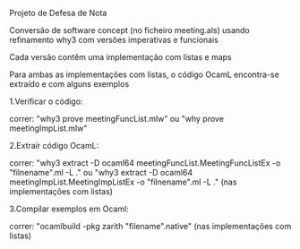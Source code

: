Projeto de Defesa de Nota

Conversão de software concept (no ficheiro meeting.als) usando refinamento why3 com versões imperativas e funcionais

Cada versão contêm uma implementação com listas e maps

Para ambas as implementações com listas, o código OcamL encontra-se extraído e com alguns exemplos 


1.Verificar o código:

  correr: "why3 prove meetingFuncList.mlw" ou "why prove meetingImpList.mlw"


2.Extraír código OcamL:

  correr: "why3 extract -D ocaml64 meetingFuncList.MeetingFuncListEx -o "filnename".ml -L ." ou "why3 extract -D ocaml64 meetingImpList.MeetingImpListEx -o "filnename".ml -L ." (nas implementações com listas)


3.Compilar exemplos em Ocaml:

  correr: "ocamlbuild -pkg zarith "filename".native" (nas implementações com listas)
